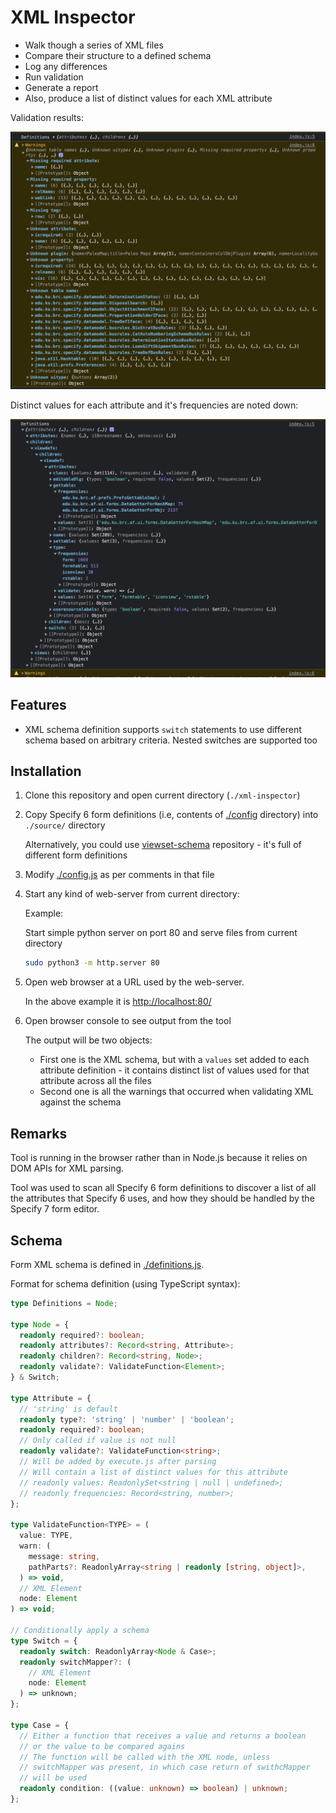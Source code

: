 # XML Inspector

- Walk though a series of XML files
- Compare their structure to a defined schema
- Log any differences
- Run validation
- Generate a report
- Also, produce a list of distinct values for each XML attribute

Validation results:

![Warnings](./docs/img/warnings.png)

Distinct values for each attribute and it's frequencies are noted down:

![Definitions](./docs/img/definitions.png)

## Features

- XML schema definition supports `switch` statements to use different
  schema based on arbitrary criteria. Nested switches are supported too

## Installation

1. Clone this repository and open current directory (`./xml-inspector`)
2. Copy Specify 6 form definitions (i.e, contents
   of [./config](https://github.com/specify/specify6/tree/master/config)
   directory) into `./source/` directory

   Alternatively, you could use 
   [viewset-schema](https://github.com/specify/viewset-schema) repository -
   it's full of different form definitions
3. Modify [./config.js](./config.js) as per comments in that file
4. Start any kind of web-server from current directory:

   Example:

   Start simple python server on port 80 and serve files from current
   directory

   ```bash
   sudo python3 -m http.server 80
   ```

5. Open web browser at a URL used by the web-server.

   In the above example it is [http://localhost:80/](http://localhost:80/)
6. Open browser console to see output from the tool

   The output will be two objects:

    - First one is the XML schema, but with a `values` set added to
      each attribute definition - it contains distinct list of values
      used for that attribute across all the files
    - Second one is all the warnings that occurred when validating XML
      against the schema

## Remarks

Tool is running in the browser rather than in Node.js because it relies on DOM
APIs for XML parsing.

Tool was used to scan all Specify 6 form definitions to discover a list of all
the attributes that Specify 6 uses, and how they should be handled by the
Specify 7 form editor.

## Schema

Form XML schema is defined in [./definitions.js](./definitions.js).

Format for schema definition (using TypeScript syntax):

```typescript
type Definitions = Node;

type Node = {
  readonly required?: boolean;
  readonly attributes?: Record<string, Attribute>;
  readonly children?: Record<string, Node>;
  readonly validate?: ValidateFunction<Element>;
} & Switch;

type Attribute = {
  // 'string' is default
  readonly type?: 'string' | 'number' | 'boolean';
  readonly required?: boolean;
  // Only called if value is not null
  readonly validate?: ValidateFunction<string>;
  // Will be added by execute.js after parsing
  // Will contain a list of distinct values for this attribute
  // readonly values: ReadonlySet<string | null | undefined>;
  // readonly frequencies: Record<string, number>;
};

type ValidateFunction<TYPE> = (
  value: TYPE,
  warn: (
    message: string,
    pathParts?: ReadonlyArray<string | readonly [string, object]>,
  ) => void,
  // XML Element
  node: Element
) => void;

// Conditionally apply a schema
type Switch = {
  readonly switch: ReadonlyArray<Node & Case>;
  readonly switchMapper?: (
    // XML Element
    node: Element
  ) => unknown;
};

type Case = {
  // Either a function that receives a value and returns a boolean
  // or the value to be compared agains
  // The function will be called with the XML node, unless
  // switchMapper was present, in which case return of swithcMapper
  // will be used
  readonly condition: ((value: unknown) => boolean) | unknown;
};
```
